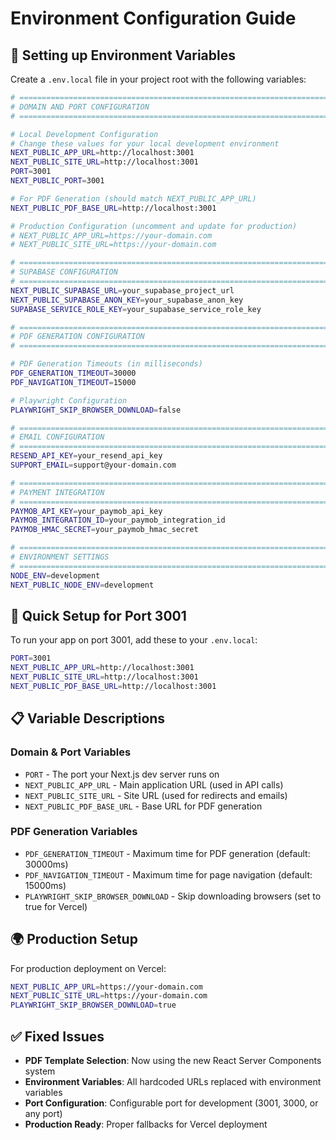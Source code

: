 # Environment Configuration Guide

## 🔧 Setting up Environment Variables

Create a `.env.local` file in your project root with the following variables:

```bash
# =============================================================================
# DOMAIN AND PORT CONFIGURATION
# =============================================================================

# Local Development Configuration
# Change these values for your local development environment
NEXT_PUBLIC_APP_URL=http://localhost:3001
NEXT_PUBLIC_SITE_URL=http://localhost:3001
PORT=3001
NEXT_PUBLIC_PORT=3001

# For PDF Generation (should match NEXT_PUBLIC_APP_URL)
NEXT_PUBLIC_PDF_BASE_URL=http://localhost:3001

# Production Configuration (uncomment and update for production)
# NEXT_PUBLIC_APP_URL=https://your-domain.com
# NEXT_PUBLIC_SITE_URL=https://your-domain.com

# =============================================================================
# SUPABASE CONFIGURATION
# =============================================================================
NEXT_PUBLIC_SUPABASE_URL=your_supabase_project_url
NEXT_PUBLIC_SUPABASE_ANON_KEY=your_supabase_anon_key
SUPABASE_SERVICE_ROLE_KEY=your_supabase_service_role_key

# =============================================================================
# PDF GENERATION CONFIGURATION
# =============================================================================

# PDF Generation Timeouts (in milliseconds)
PDF_GENERATION_TIMEOUT=30000
PDF_NAVIGATION_TIMEOUT=15000

# Playwright Configuration
PLAYWRIGHT_SKIP_BROWSER_DOWNLOAD=false

# =============================================================================
# EMAIL CONFIGURATION
# =============================================================================
RESEND_API_KEY=your_resend_api_key
SUPPORT_EMAIL=support@your-domain.com

# =============================================================================
# PAYMENT INTEGRATION
# =============================================================================
PAYMOB_API_KEY=your_paymob_api_key
PAYMOB_INTEGRATION_ID=your_paymob_integration_id
PAYMOB_HMAC_SECRET=your_paymob_hmac_secret

# =============================================================================
# ENVIRONMENT SETTINGS
# =============================================================================
NODE_ENV=development
NEXT_PUBLIC_NODE_ENV=development
```

## 🚀 Quick Setup for Port 3001

To run your app on port 3001, add these to your `.env.local`:

```bash
PORT=3001
NEXT_PUBLIC_APP_URL=http://localhost:3001
NEXT_PUBLIC_SITE_URL=http://localhost:3001
NEXT_PUBLIC_PDF_BASE_URL=http://localhost:3001
```

## 📋 Variable Descriptions

### Domain & Port Variables
- `PORT` - The port your Next.js dev server runs on
- `NEXT_PUBLIC_APP_URL` - Main application URL (used in API calls)
- `NEXT_PUBLIC_SITE_URL` - Site URL (used for redirects and emails)
- `NEXT_PUBLIC_PDF_BASE_URL` - Base URL for PDF generation

### PDF Generation Variables
- `PDF_GENERATION_TIMEOUT` - Maximum time for PDF generation (default: 30000ms)
- `PDF_NAVIGATION_TIMEOUT` - Maximum time for page navigation (default: 15000ms)
- `PLAYWRIGHT_SKIP_BROWSER_DOWNLOAD` - Skip downloading browsers (set to true for Vercel)

## 🌍 Production Setup

For production deployment on Vercel:

```bash
NEXT_PUBLIC_APP_URL=https://your-domain.com
NEXT_PUBLIC_SITE_URL=https://your-domain.com
PLAYWRIGHT_SKIP_BROWSER_DOWNLOAD=true
```

## ✅ Fixed Issues

- **PDF Template Selection**: Now using the new React Server Components system
- **Environment Variables**: All hardcoded URLs replaced with environment variables
- **Port Configuration**: Configurable port for development (3001, 3000, or any port)
- **Production Ready**: Proper fallbacks for Vercel deployment 